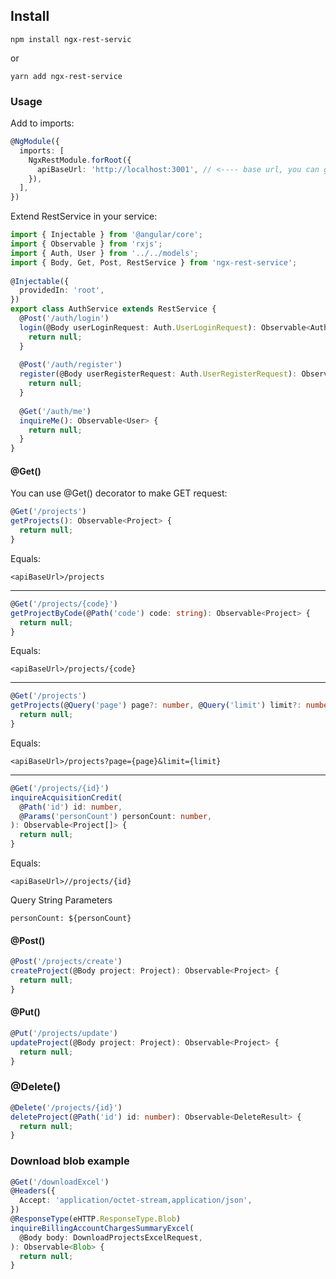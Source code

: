 ## Install

    npm install ngx-rest-servic

or

    yarn add ngx-rest-service 
    
### Usage
Add to imports:
```typescript
@NgModule({  
  imports: [  
    NgxRestModule.forRoot({  
      apiBaseUrl: 'http://localhost:3001', // <---- base url, you can get from environment.
    }),  
  ],  
})
```
    
Extend RestService in your service:
```typescript
import { Injectable } from '@angular/core';  
import { Observable } from 'rxjs';  
import { Auth, User } from '../../models';  
import { Body, Get, Post, RestService } from 'ngx-rest-service';  
  
@Injectable({  
  providedIn: 'root',  
})  
export class AuthService extends RestService {  
  @Post('/auth/login')  
  login(@Body userLoginRequest: Auth.UserLoginRequest): Observable<Auth.LoginResponse> {  
    return null;  
  }  
  
  @Post('/auth/register')  
  register(@Body userRegisterRequest: Auth.UserRegisterRequest): Observable<User> {  
    return null;  
  }  
  
  @Get('/auth/me')  
  inquireMe(): Observable<User> {  
    return null;  
  }  
}
```
#### @Get()
You can use @Get() decorator to make GET request:
```typescript
@Get('/projects')  
getProjects(): Observable<Project> {  
  return null;  
}
```
Equals:

    <apiBaseUrl>/projects

---
```typescript
@Get('/projects/{code}')  
getProjectByCode(@Path('code') code: string): Observable<Project> {  
  return null;  
}
```
Equals:

    <apiBaseUrl>/projects/{code}
---
  
```typescript
@Get('/projects')  
getProjects(@Query('page') page?: number, @Query('limit') limit?: number): Observable<Pagination<Project>> {  
  return null;  
}
```
Equals:

    <apiBaseUrl>/projects?page={page}&limit={limit}
---
```typescript
@Get('/projects/{id}')   
inquireAcquisitionCredit(
  @Path('id') id: number,  
  @Params('personCount') personCount: number,  
): Observable<Project[]> {  
  return null;  
}
```
Equals:

    <apiBaseUrl>//projects/{id}

Query String Parameters

    personCount: ${personCount}

#### @Post()
```typescript
@Post('/projects/create')  
createProject(@Body project: Project): Observable<Project> {  
  return null;  
}
```

#### @Put()
```typescript
@Put('/projects/update')  
updateProject(@Body project: Project): Observable<Project> {  
  return null;  
}
```
### @Delete()
```typescript
@Delete('/projects/{id}')  
deleteProject(@Path('id') id: number): Observable<DeleteResult> {  
  return null;  
}
```
### Download  blob example
```typescript
@Get('/downloadExcel')    
@Headers({  
  Accept: 'application/octet-stream,application/json',  
})  
@ResponseType(eHTTP.ResponseType.Blob)  
inquireBillingAccountChargesSummaryExcel(  
  @Body body: DownloadProjectsExcelRequest,  
): Observable<Blob> {  
  return null;  
}
```
